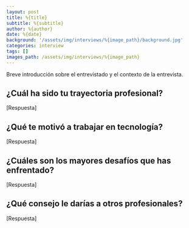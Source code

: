 ```yaml
---
layout: post
title: %{title}
subtitle: %{subtitle}
author: %{author}
date: %{date}
background: '/assets/img/interviews/%{image_path}/background.jpg'
categories: interview
tags: []
images_path: /assets/img/interviews/%{image_path}
---
```


Breve introducción sobre el entrevistado y el contexto de la entrevista.

## ¿Cuál ha sido tu trayectoria profesional?

[Respuesta]

## ¿Qué te motivó a trabajar en tecnología?

[Respuesta]

## ¿Cuáles son los mayores desafíos que has enfrentado?

[Respuesta]

## ¿Qué consejo le darías a otros profesionales?

[Respuesta]
